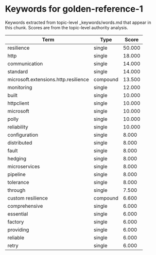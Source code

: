 # Keywords for golden-reference-1

Keywords extracted from topic-level _keywords/words.md that appear in this chunk.
Scores are from the topic-level authority analysis.

| Term | Type | Score |
|------|------|-------|
| resilience | single | 50.000 |
| http | single | 18.000 |
| communication | single | 14.000 |
| standard | single | 14.000 |
| microsoft.extensions.http.resilience | compound | 13.500 |
| monitoring | single | 12.000 |
| built | single | 10.000 |
| httpclient | single | 10.000 |
| microsoft | single | 10.000 |
| polly | single | 10.000 |
| reliability | single | 10.000 |
| configuration | single | 8.000 |
| distributed | single | 8.000 |
| fault | single | 8.000 |
| hedging | single | 8.000 |
| microservices | single | 8.000 |
| pipeline | single | 8.000 |
| tolerance | single | 8.000 |
| through | single | 7.500 |
| custom resilience | compound | 6.600 |
| comprehensive | single | 6.000 |
| essential | single | 6.000 |
| factory | single | 6.000 |
| providing | single | 6.000 |
| reliable | single | 6.000 |
| retry | single | 6.000 |
